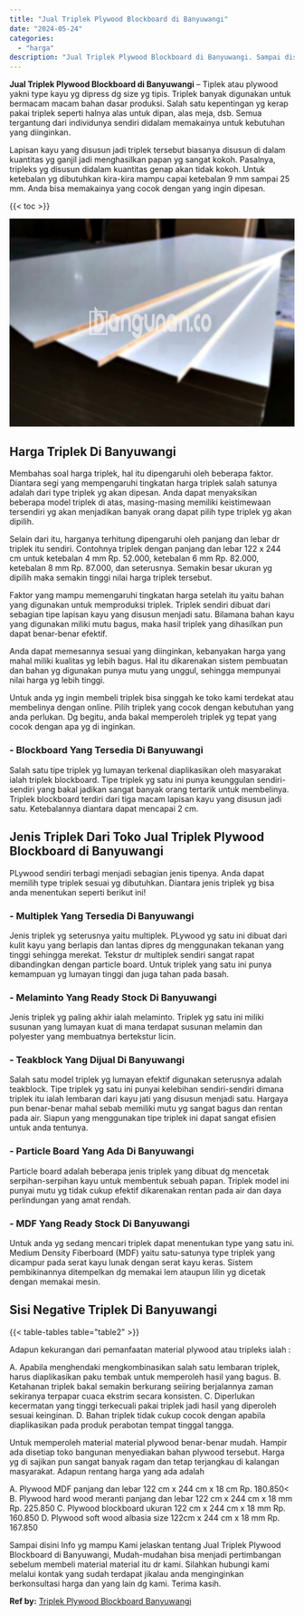 ```yaml
---
title: "Jual Triplek Plywood Blockboard di Banyuwangi"
date: "2024-05-24"
categories: 
  - "harga"
description: "Jual Triplek Plywood Blockboard di Banyuwangi. Sampai disini Info yg mampu Kami jelaskan tentang Jual Triplek Plywood Blockboard di Banyuwangi, Mudah-mudahan..."
---
```


**Jual Triplek Plywood Blockboard di Banyuwangi** – Tiplek atau plywood yakni type kayu yg dipress dg size yg tipis. Triplek banyak digunakan untuk bermacam macam bahan dasar produksi. Salah satu kepentingan yg kerap pakai triplek seperti halnya alas untuk dipan, alas meja, dsb. Semua tergantung dari individunya sendiri didalam memakainya untuk kebutuhan yang diinginkan.

Lapisan kayu yang disusun jadi triplek tersebut biasanya disusun di dalam kuantitas yg ganjil jadi menghasilkan papan yg sangat kokoh. Pasalnya, tripleks yg disusun didalam kuantitas genap akan tidak kokoh. Untuk ketebalan yg dibutuhkan kira-kira mampu capai ketebalan 9 mm sampai 25 mm. Anda bisa memakainya yang cocok dengan yang ingin dipesan.

{{< toc >}}

![Jual Triplek Plywood Blockboard di Banyuwangi](/images/jual-triplek-murah-19.png)

## Harga Triplek Di Banyuwangi

Membahas soal harga triplek, hal itu dipengaruhi oleh beberapa faktor. Diantara segi yang mempengaruhi tingkatan harga triplek salah satunya adalah dari type triplek yg akan dipesan. Anda dapat menyaksikan beberapa model triplek di atas, masing-masing memiliki keistimewaan tersendiri yg akan menjadikan banyak orang dapat pilih type triplek yg akan dipilih.

Selain dari itu, harganya terhitung dipengaruhi oleh panjang dan lebar dr triplek itu sendiri. Contohnya triplek dengan panjang dan lebar 122 x 244 cm untuk ketebalan 4 mm Rp. 52.000, ketebalan 6 mm Rp. 82.000, ketebalan 8 mm Rp. 87.000, dan seterusnya. Semakin besar ukuran yg dipilih maka semakin tinggi nilai harga triplek tersebut.

Faktor yang mampu memengaruhi tingkatan harga setelah itu yaitu bahan yang digunakan untuk memproduksi triplek. Triplek sendiri dibuat dari sebagian tipe lapisan kayu yang disusun menjadi satu. Bilamana bahan kayu yang digunakan miliki mutu bagus, maka hasil triplek yang dihasilkan pun dapat benar-benar efektif.

Anda dapat memesannya sesuai yang diinginkan, kebanyakan harga yang mahal miliki kualitas yg lebih bagus. Hal itu dikarenakan sistem pembuatan dan bahan yg digunakan punya mutu yang unggul, sehingga mempunyai nilai harga yg lebih tinggi.

Untuk anda yg ingin membeli triplek bisa singgah ke toko kami terdekat atau membelinya dengan online. Pilih triplek yang cocok dengan kebutuhan yang anda perlukan. Dg begitu, anda bakal memperoleh triplek yg tepat yang cocok dengan apa yg di inginkan.

### \- Blockboard Yang Tersedia Di Banyuwangi

Salah satu tipe triplek yg lumayan terkenal diaplikasikan oleh masyarakat ialah triplek blockboard. Tipe triplek yg satu ini punya keunggulan sendiri-sendiri yang bakal jadikan sangat banyak orang tertarik untuk membelinya. Triplek blockboard terdiri dari tiga macam lapisan kayu yang disusun jadi satu. Ketebalannya diantara dapat mencapai 2 cm.

## Jenis Triplek Dari Toko Jual Triplek Plywood Blockboard di Banyuwangi

PLywood sendiri terbagi menjadi sebagian jenis tipenya. Anda dapat memilih type triplek sesuai yg dibutuhkan. Diantara jenis triplek yg bisa anda menentukan seperti berikut ini!

### \- Multiplek Yang Tersedia Di Banyuwangi

Jenis triplek yg seterusnya yaitu multiplek. PLywood yg satu ini dibuat dari kulit kayu yang berlapis dan lantas dipres dg menggunakan tekanan yang tinggi sehingga merekat. Tekstur dr multiplek sendiri sangat rapat dibandingkan dengan particle board. Untuk triplek yang satu ini punya kemampuan yg lumayan tinggi dan juga tahan pada basah.

### \- Melaminto Yang Ready Stock Di Banyuwangi

Jenis triplek yg paling akhir ialah melaminto. Triplek yg satu ini miliki susunan yang lumayan kuat di mana terdapat susunan melamin dan polyester yang membuatnya bertekstur licin.

### \- Teakblock Yang Dijual Di Banyuwangi

Salah satu model triplek yg lumayan efektif digunakan seterusnya adalah teakblock. Tipe triplek yg satu ini punyai kelebihan sendiri-sendiri dimana triplek itu ialah lembaran dari kayu jati yang disusun menjadi satu. Hargaya pun benar-benar mahal sebab memiliki mutu yg sangat bagus dan rentan pada air. Siapun yang menggunakan tipe triplek ini dapat sangat efisien untuk anda tentunya.

### \- Particle Board Yang Ada Di Banyuwangi

Particle board adalah beberapa jenis triplek yang dibuat dg mencetak serpihan-serpihan kayu untuk membentuk sebuah papan. Triplek model ini punyai mutu yg tidak cukup efektif dikarenakan rentan pada air dan daya perlindungan yang amat rendah.

### \- MDF Yang Ready Stock Di Banyuwangi

Untuk anda yg sedang mencari triplek dapat menentukan type yang satu ini. Medium Density Fiberboard (MDF) yaitu satu-satunya type triplek yang dicampur pada serat kayu lunak dengan serat kayu keras. Sistem pembikinannya ditempelkan dg memakai lem ataupun lilin yg dicetak dengan memakai mesin.

## Sisi Negative Triplek Di Banyuwangi

{{< table-tables table="table2" >}}

Adapun kekurangan dari pemanfaatan material plywood atau tripleks ialah :

A. Apabila menghendaki mengkombinasikan salah satu lembaran triplek, harus diaplikasikan paku tembak untuk memperoleh hasil yang bagus. B. Ketahanan triplek bakal semakin berkurang seiiring berjalannya zaman sekiranya terpapar cuaca ekstrim secara konsisten. C. Diperlukan kecermatan yang tinggi terkecuali pakai triplek jadi hasil yang diperoleh sesuai keinginan. D. Bahan triplek tidak cukup cocok dengan apabila diaplikasikan pada produk perabotan tempat tinggal tangga.

Untuk memperoleh material material plywood benar-benar mudah. Hampir ada disetiap toko bangunan menyediakan bahan plywood tersebut. Harga yg di sajikan pun sangat banyak ragam dan tetap terjangkau di kalangan masyarakat. Adapun rentang harga yang ada adalah

A. Plywood MDF panjang dan lebar 122 cm x 244 cm x 18 cm Rp. 180.850< B. Plywood hard wood meranti panjang dan lebar 122 cm x 244 cm x 18 mm Rp. 225.850 C. Plywood blockboard ukuran 122 cm x 244 cm x 18 mm Rp. 160.850 D. Plywood soft wood albasia size 122cm x 244 cm x 18 mm Rp. 167.850

Sampai disini Info yg mampu Kami jelaskan tentang Jual Triplek Plywood Blockboard di Banyuwangi, Mudah-mudahan bisa menjadi pertimbangan sebelum membeli material material itu dr kami. Silahkan hubungi kami melalui kontak yang sudah terdapat jikalau anda menginginkan berkonsultasi harga dan yang lain dg kami. Terima kasih.

**Ref by:** [Triplek Plywood Blockboard Banyuwangi](https://id.wikipedia.org/wiki/Triplek)
